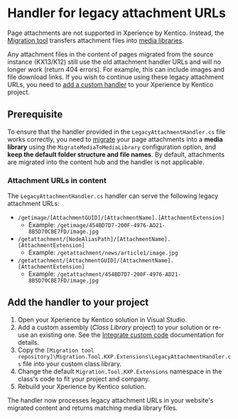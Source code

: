 # Handler for legacy attachment URLs

Page attachments are not supported in Xperience by Kentico. Instead, the [Migration tool](/README.md) transfers
attachment files into [media libraries](https://docs.xperience.io/x/agKiCQ).

Any attachment files in the content of pages migrated from the source instance (KX13/K12) still use the old attachment
handler URLs and will no longer work (return 404 errors). For example, this can include images and file download links.
If you wish to continue using these legacy attachment URLs, you need
to [add a custom handler](#add-the-handler-to-your-project) to your Xperience by Kentico project.

## Prerequisite

To ensure that the handler provided in the `LegacyAttachmentHandler.cs` file works correctly, you need to [migrate](/Migration.Tool.CLI/README.md) your page attachments into a **media library** using the `MigrateMediaToMediaLibrary` configuration option, and **keep the default folder structure and file names**. By default, attachments are migrated into the content hub and the handler is not applicable.

### Attachment URLs in content

The `LegacyAttachmentHandler.cs` handler can serve the following legacy attachment URLs:

- `/getimage/[AttachmentGUID]/[AttachmentName].[AttachmentExtension]`
  - Example: `/getimage/454BD7D7-200F-4976-AD21-8B5D70CBE7FD/image.jpg`
- `/getattachment/[NodeAliasPath]/[AttachmentName].[AttachmentExtension]`
  - Example: `/getattachment/news/article1/image.jpg`
- `/getattachment/[AttachmentGUID]/[AttachmentName].[AttachmentExtension]`
  - Example: `/getattachment/454BD7D7-200F-4976-AD21-8B5D70CBE7FD/image.jpg`

## Add the handler to your project

1. Open your Xperience by Kentico solution in Visual Studio.
2. Add a custom assembly (_Class Library_ project) to your solution or re-use an existing one. See
   the [Integrate custom code](https://docs.xperience.io/x/QoXWCQ) documentation for details.
3. Copy the `[Migration tool repository]\Migration.Tool.KXP.Extensions\LegacyAttachmentHandler.cs` file into your
   custom class library.
4. Change the default `Migration.Tool.KXP.Extensions` namespace in the class's code to fit your project and company.
5. Rebuild your Xperience by Kentico solution.

The handler now processes legacy attachment URLs in your website's migrated content and returns matching media library
files.
